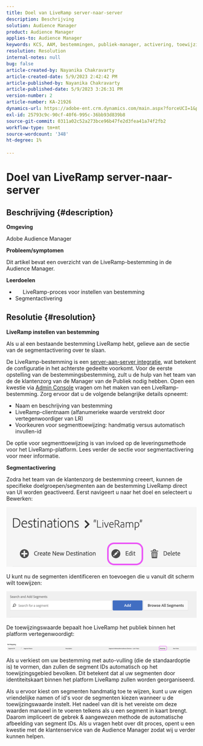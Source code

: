 ```yaml
---
title: Doel van LiveRamp server-naar-server
description: Beschrijving
solution: Audience Manager
product: Audience Manager
applies-to: Audience Manager
keywords: KCS, AAM, bestemmingen, publiek-manager, activering, toewijzingen, S2S, server-aan-server
resolution: Resolution
internal-notes: null
bug: false
article-created-by: Nayanika Chakravarty
article-created-date: 5/9/2023 2:42:42 PM
article-published-by: Nayanika Chakravarty
article-published-date: 5/9/2023 3:26:31 PM
version-number: 2
article-number: KA-21926
dynamics-url: https://adobe-ent.crm.dynamics.com/main.aspx?forceUCI=1&pagetype=entityrecord&etn=knowledgearticle&id=7fbcbbbc-77ee-ed11-8849-6045bd006079
exl-id: 25793c9c-90cf-40f6-995c-36bb93d839b8
source-git-commit: 0311a02c52a273bce96b47fe2d3fea41a74f2fb2
workflow-type: tm+mt
source-wordcount: '348'
ht-degree: 1%

---
```


# Doel van LiveRamp server-naar-server

## Beschrijving {#description}


<b>Omgeving</b>

Adobe Audience Manager

<b>Probleem/symptomen</b>

Dit artikel bevat een overzicht van de LiveRamp-bestemming in de Audience Manager.

<b>Leerdoelen</b>

- &#x200B; &#x200B; &#x200B; &#x200B; &#x200B; LiveRamp-proces voor instellen van bestemming
- Segmentactivering



## Resolutie {#resolution}


<b>LiveRamp instellen van bestemming</b>

Als u al een bestaande bestemming LiveRamp hebt, gelieve aan de sectie van de segmentactivering over te slaan. 

De LiveRamp-bestemming is een [server-aan-server integratie](https://experienceleague.adobe.com/docs/audience-manager/user-guide/features/destinations/device-based/device-based-destinations-list.html?lang=en), wat betekent de configuratie in het achterste gedeelte voorkomt. Voor de eerste opstelling van de bestemmingsbestemming, zult u de hulp van het team van de de klantenzorg van de Manager van de Publiek nodig hebben. Open een kwestie via [Admin Console](https://adminconsole.adobe.com/) vragen om het maken van een LiveRamp-bestemming. Zorg ervoor dat u de volgende belangrijke details opneemt:

- Naam en beschrijving van bestemming
- LiveRamp-clientnaam (alfanumerieke waarde verstrekt door vertegenwoordiger van LR)
- Voorkeuren voor segmenttoewijzing: handmatig versus automatisch invullen-id


De optie voor segmenttoewijzing is van invloed op de leveringsmethode voor het LiveRamp-platform. Lees verder de sectie voor segmentactivering voor meer informatie.



<b>Segmentactivering</b>

Zodra het team van de klantenzorg de bestemming creeert, kunnen de specifieke doelgroepen/segmenten aan de bestemming LiveRamp direct van UI worden geactiveerd. Eerst navigeert u naar het doel en selecteert u Bewerken:

![](assets/bd9e9cba-89e3-ed11-a7c7-6045bd0065b6.png)



U kunt nu de segmenten identificeren en toevoegen die u vanuit dit scherm wilt toewijzen:

![](assets/d96041d3-89e3-ed11-a7c7-6045bd0065b6.png)

De toewijzingswaarde bepaalt hoe LiveRamp het publiek binnen het platform vertegenwoordigt: 

![](assets/75158bf1-89e3-ed11-a7c7-6045bd0065b6.png)

Als u verkiest om uw bestemming met auto-vulling (die de standaardoptie is) te vormen, dan zullen de segment IDs automatisch op het toewijzingsgebied bevolken. Dit betekent dat al uw segmenten door identiteitskaart binnen het platform LiveRamp zullen worden georganiseerd.

Als u ervoor kiest om segmenten handmatig toe te wijzen, kunt u uw eigen vriendelijke namen of id&#39;s voor de segmenten kiezen wanneer u de toewijzingswaarde instelt. Het nadeel van dit is het vereiste om deze waarden manueel in te voeren telkens als u een segment in kaart brengt. Daarom impliceert de gebrek &amp; aangewezen methode de automatische afbeelding van segment IDs. Als u vragen hebt over dit proces, opent u een kwestie met de klantenservice van de Audience Manager zodat wij u verder kunnen helpen.
